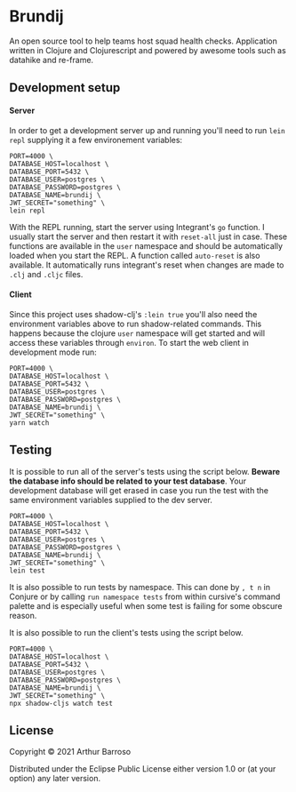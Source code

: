 # Brundij

An open source tool to help teams host squad health checks. Application written in Clojure and Clojurescript and powered by awesome tools such as datahike and re-frame.

## Development setup

#### Server

In order to get a development server up and running you'll need to run `lein repl` supplying it a few environement variables:
```
PORT=4000 \
DATABASE_HOST=localhost \
DATABASE_PORT=5432 \
DATABASE_USER=postgres \
DATABASE_PASSWORD=postgres \
DATABASE_NAME=brundij \
JWT_SECRET="something" \
lein repl
```

With the REPL running, start the server using Integrant's `go` function. I usually start the server and then restart it with `reset-all` just in case. These functions are available in the `user` namespace and should be automatically loaded when you start the REPL. A function called `auto-reset` is also available. It automatically runs integrant's reset when changes are made to `.clj` and `.cljc` files.

#### Client

Since this project uses shadow-clj's `:lein true` you'll also need the environment variables above to run shadow-related commands. This happens because the clojure `user` namespace will get started and will access these variables through `environ`. To start the web client in development mode run:
```
PORT=4000 \
DATABASE_HOST=localhost \
DATABASE_PORT=5432 \
DATABASE_USER=postgres \
DATABASE_PASSWORD=postgres \
DATABASE_NAME=brundij \
JWT_SECRET="something" \
yarn watch
```

## Testing

It is possible to run all of the server's tests using the script below. **Beware the database info should be related to your test database**. Your development database will get erased in case you run the test with the same environment variables supplied to the dev server.
```
PORT=4000 \
DATABASE_HOST=localhost \
DATABASE_PORT=5432 \
DATABASE_USER=postgres \
DATABASE_PASSWORD=postgres \
DATABASE_NAME=brundij \
JWT_SECRET="something" \
lein test
```

It is also possible to run tests by namespace. This can done by `, t n` in Conjure or by calling `run namespace tests` from within cursive's command palette and is especially useful when some test is failing for some obscure reason.

It is also possible to run the client's tests using the script below.
```
PORT=4000 \
DATABASE_HOST=localhost \
DATABASE_PORT=5432 \
DATABASE_USER=postgres \
DATABASE_PASSWORD=postgres \
DATABASE_NAME=brundij \
JWT_SECRET="something" \
npx shadow-cljs watch test
```

## License

Copyright © 2021 Arthur Barroso

Distributed under the Eclipse Public License either version 1.0 or (at your option) any later version.
